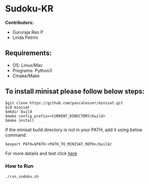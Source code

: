 # Sudoku-KR

**Contributors:**
* Gururaja Rao P
* Linda Petrini
              
## **Requirements:**
* OS: Linux/Mac
* Programs: Python3
* Cmake/Make

## **To install minisat please follow below steps:**
```shell
$git clone https://github.com/pascalesser/minisat.git
$cd minisat
$mkdir build
$make config prefix=<CURRENT_DIRECTORY/build>
$make install
```
If the minisat build directory is not in your PATH, add it using below command.
```shell
$export PATH=$PATH:<PATH_TO_MINISAT_REPO>/build/
```
For more details and test click [here](https://github.com/pascalesser/minisat.git)

### **How to Run**
```shell
./run_sudoku.sh
```
